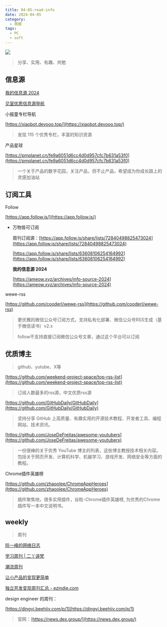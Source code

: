 ```yaml
---
title: 04-05-read-info
date: 2024-04-05
category:
  - 周报
tags:
  - PC
  - soft
---
```

![](https://img.nnxx.me/file/5a500390f31add8c94c98.jpg)

> 分享、实用、有趣、共勉


## 信息源

[我的信息源 2024](https://ameow.xyz/archives/info-source-2024)

[见室优质信息源导航](https://www.notion.so/b8874cc50aa845f3950d065057ed1844?pvs=21)


小报童专栏导航

[https://xiaobot.devooo.top/](https://xiaobot.devooo.top/)
>发现 115 个优秀专栏，丰富的知识资源


产品星球

[https://pmplanet.cn/fe9a6051d6cc4d0d957cfc7b631a53f0](https://pmplanet.cn/fe9a6051d6cc4d0d957cfc7b631a53f0)
>一个关于产品的数字花园，关注产品，但不止产品，希望成为你成长路上的灵感加油站





## 订阅工具

Follow

[https://app.follow.is/](https://app.follow.is/)

- 万物皆可订阅
    
    周刊订阅源：[https://app.follow.is/share/lists/72840498825473024](https://app.follow.is/share/lists/72840498825473024)
    
    [https://app.follow.is/share/lists/63608106254164992](https://app.follow.is/share/lists/63608106254164992)
    
    **我的信息源 2024**
    
    [https://ameow.xyz/archives/info-source-2024](https://ameow.xyz/archives/info-source-2024)


wewe-rss

[https://github.com/cooderl/wewe-rss](https://github.com/cooderl/wewe-rss)

>更优雅的微信公众号订阅方式，支持私有化部署、微信公众号RSS生成（基于微信读书）v2.x
>
>follow不支持直接订阅微信公众号文章，通过这个平台可以订阅



## 优质博主
>github、yutube、X等


[https://github.com/weekend-project-space/top-rss-list](https://github.com/weekend-project-space/top-rss-list)
>订阅人数最多的rss源，中文优质rss源


[https://github.com/GitHubDaily/GitHubDaily](https://github.com/GitHubDaily/GitHubDaily)
>坚持分享 GitHub 上高质量、有趣实用的开源技术教程、开发者工具、编程网站、技术资讯。



[https://github.com/JoseDeFreitas/awesome-youtubers](https://github.com/JoseDeFreitas/awesome-youtubers)
>一份很棒的关于优秀 YouTube 博主的列表，这些博主教授技术相关内容。包括关于网页开发、计算机科学、机器学习、游戏开发、网络安全等方面的教程。


Chrome插件英雄榜

[https://github.com/zhaoolee/ChromeAppHeroes](https://github.com/zhaoolee/ChromeAppHeroes)
>插件聚焦地，很多实用插件，谷粒-Chrome插件英雄榜, 为优秀的Chrome插件写一本中文说明书。





##  weekly
>周刊


[阮一峰的网络日志](https://www.ruanyifeng.com/blog/)

[学习周刊 | 二丫讲梵](https://wiki.eryajf.net/learning-weekly/)

[潮流周刊](https://weekly.tw93.fun/)


[让小产品的变现更简单](https://www.ezindie.com/)

[独立开发变现周刊汇总 - ezindie.com](https://www.ezindie.com/weekly)


design engineer 的周刊：

[https://dingyi.beehiiv.com/p/1](https://dingyi.beehiiv.com/p/1)
>官网：[https://news.dex.group/](https://news.dex.group/)
>

